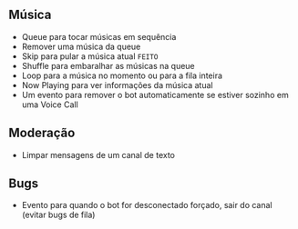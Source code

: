 ## Música
* Queue para tocar músicas em sequência
* Remover uma música da queue
* Skip para pular a música atual `FEITO`
* Shuffle para embaralhar as músicas na queue
* Loop para a música no momento ou para a fila inteira
* Now Playing para ver informações da música atual
* Um evento para remover o bot automaticamente se estiver sozinho em uma Voice Call

## Moderação
* Limpar mensagens de um canal de texto

## Bugs
* Evento para quando o bot for desconectado forçado, sair do canal (evitar bugs de fila)